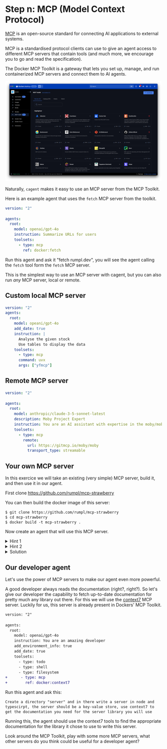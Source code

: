 # Step n: MCP (Model Context Protocol)

[MCP](https://modelcontextprotocol.io/) is an open-source standard for
connecting AI applications to external systems.

MCP is a standardised protocol clients can use to give an agent access to
different MCP servers that contain tools (and much more, we encourage you to go
and read the specification).

The Docker MCP Toolkit is a gateway that lets you set up, manage, and run
containerized MCP servers and connect them to AI agents.

![MCP Toolkit](mcp.png)

Naturally, `cagent` makes it easy to use an MCP server from the MCP Toolkit.

Here is an example agent that uses the `fetch` MCP server from the toolkit.

```yaml
version: "2"

agents:
  root:
    model: openai/gpt-4o
    instruction: Summarize URLs for users
    toolsets:
      - type: mcp
        ref: docker:fetch
```

Run this agent and ask it "fetch rumpl.dev", you will see the agent calling the
`fetch` tool form the `fetch` MCP server.

This is the simplest way to use an MCP server with cagent, but you can also run
_any_ MCP server, local or remote.

## Custom local MCP server

```yaml
version: "2"
agents:
  root:
    model: opeani/gpt-4o
    add_date: true
    instruction: |
      Analyse the given stock
      Use tables to display the data
    toolsets:
      - type: mcp
      command: uvx
      args: ["yfmcp"]
```

## Remote MCP server

```yaml
version: "2"

agents:
  root:
    model: anthropic/claude-3-5-sonnet-latest
    description: Moby Project Expert
    instruction: You are an AI assistant with expertise in the moby/moby project's documentation.
    toolsets:
      - type: mcp
        remote:
          url: https://gitmcp.io/moby/moby
          transport_type: streamable
```

## Your own MCP server

In this exercice we will take an existing (very simple) MCP server, build it,
and then use it in our agent.

First clone https://github.com/rumpl/mcp-strawberry

You can then build the docker image of this server:

```console
$ git clone https://github.com/rumpl/mcp-strawberry
$ cd mcp-strawberry
$ docker build -t mcp-strawberry .
```

Now create an agent that will use this MCP server.

<details>
<summary>Hint 1</summary>

To run any server, use

```yaml
toolsets:
  - type: mcp
    command: ...
    args: [..., ...]
```

</details>

<details>
<summary>Hint 2</summary>

Make sure to add the `-i` and `--rm` flags when running your server

</details>

<details>
<summary>Solution</summary>

```yaml
version: "2"

agents:
  root:
    model: openai/gpt-4o
    instruction: Count the number of 'r' in a word
    toolsets:
      - type: mcp
        command: docker
        args: [run, "-i", "--rm", "mcp-strawberry"]
```

</details>

## Our developer agent

Let's use the power of MCP servers to make our agent even more powerful.

A good developer always reads the documentation (right?, right?). So let's give
our developer the capability to fetch up-to-date documentation for pretty much
any library out there. For this we will use the
[context7](https://context7.com/) MCP server. Luckily for us, this server is
already present in Dockers' MCP Toolkit.

```diff
version: "2"

agents:
  root:
    model: openai/gpt-4o
    instruction: You are an amazing developer
    add_environment_info: true
    add_date: true
    toolsets:
      - type: todo
      - type: shell
      - type: filesystem
+      - type: mcp
+        ref: docker:context7
```

Run this agent and ask this:

```
Create a directory "server" and in there write a server in node and typescirpt, the server should be a key-value store, use context7 to get the documentation you need for the server library you will use
```

Running this, the agent should use the context7 tools to find the appropriate
documentation for the library it chose to use to write this server.

Look around the MCP Toolkit, play with some more MCP servers, what other servers
do you think could be useful for a developer agent?
